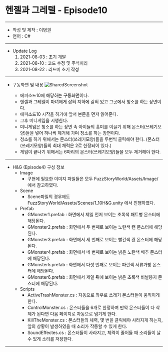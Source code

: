 # 헨젤과 그레텔 - Episode10

***
 - 작성 및 제작 : 이병권
 - 언어 : C#
***

  - Update Log
    1) 2021-08-03 : 초기 개발
    2) 2021-08-10 : 코드 수정 및 주석처리
    3) 2021-08-22 : 리드미 초기 작성
***
 - 구동화면 및 내용
![SharedScreenshot](https://user-images.githubusercontent.com/88296556/130379819-02f00e3f-bf58-41f3-8669-8b0ae1106ddc.jpg)

    - 에피소드10에 해당하는 구동화면이다.
    - 헨젤과 그레텔이 마녀에게 잡혀 지하에 갇혀 있고 그곳에서 청소를 하는 장면이다.
    - 에피소드10 시작을 하기에 앞서 본문을 먼저 읽어준다.
    - 그후 미니게임을 시행한다.
    - 미니게임은 청소를 하는 장면 속 아이들의 흥미를 이끌기 위해 몬스터(쓰레기모양)들을 넣어 하나씩 제거해 가며 청소를 하는 장면이다.
    - 청소를 하기 위해서는 몬스터(쓰레기모양)들을 두번씩 클릭해야 한다. (몬스터(쓰레기모양)들의 최대 채력은 2로 한정되어 있다.)
    - 게임이 끝나기 위해서는 6마리의 몬스터(쓰레기모양)들을 모두 제거해야 한다.
***
- H&G (Episode4) 구성 정보
  - Image
    - 구현에 필요한 이미지 파일들은 모두 FuzzStoryWorld/Assets/Image/ 에서 참고하였다.
  - Scene
    - Scene파일의 경우에도 FuzzStoryWorld/Assets/Scenes/1_10H&G.unity 에서 진행하였다.
  - Prefab
    - GMonster1.prefab : 화면에서 제일 먼저 보이는 초록색 패트병 몬스터에 해당된다.
    - GMonster2.prefab : 화면에서 두 번째로 보이는 노란색 캔 몬스터에 해당된다.
    - GMonster3.prefab : 화면에서 세 번째로 보이는 빨간색 캔 몬스터에 해당된다.
    - GMonster4.prefab : 화면에서 네 번째로 보이는 밝은 노란색 배추 몬스터에 해당된다.
    - GMonster5.prefab : 화면에서 다섯 번째로 보이는 파란색 서류가방 몬스터에 해당된다.
    - GMonster6.prefab : 화면에서 제일 뒤에 보이는 밝은 초록색 비닐봉지 몬스터에 해당된다.
  - Scripts
    - ActiveTrashMonster.cs : 자동으로 좌우로 쓰레기 몬스터들이 움직이게 한다.
    - ControlMonster.cs : 몬스터들을 6개로 한정하며 만약 몬스터들이 다 삭제가 된다면 다음 페이지로 자동으로 넘기게 한다.
    - KillTheMonster.cs : 몬스터들의 체력, 몇 번을 클릭해야 사라지게 하는지, 앞의 상황이 발생하였을 때 소리가 작동할 수 있게 한다.
    - SoundEffectes.cs : 몬스터들이 사라지고, 체력이 줄어들 때 소리들이 날 수 있게 소리를 저장한다.
***




